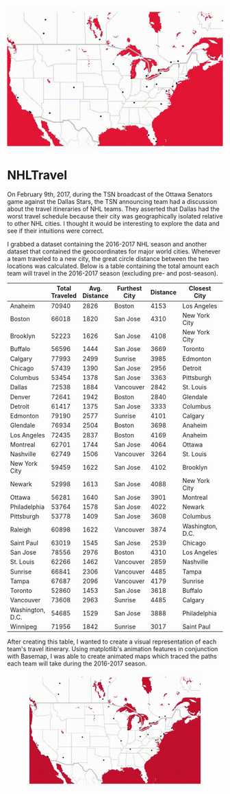 <p align="center"><img align="middle" src="https://github.com/BStaff1986/NHLTravel/blob/master/OTT.gif" alt="Ottawa Senators 2016-2017"></p>

# NHLTravel

On February 9th, 2017, during the TSN broadcast of the Ottawa Senators game against the Dallas Stars, the TSN announcing team had a discussion about the travel itineraries of NHL teams. They asserted that Dallas had the worst travel schedule because their city was geographically isolated relative to other NHL cities. I thought it would be interesting to explore the data and see if their intuitions were correct. 

I grabbed a dataset containing the 2016-2017 NHL season and another dataset that contained the geocoordinates for major world cities. Whenever a team traveled to a new city, the great circle distance between the two locations was calculated. Below is a table containing the total amount each team will travel in the 2016-2017 season (excluding pre- and post-season). 

|                  | Total Traveled | Avg. Distance | Furthest City | Distance | Closest City     | Distance |
|------------------|----------------|---------------|---------------|----------|------------------|----------|
| Anaheim          | 70940          | 2826          | Boston        | 4153     | Los Angeles      | 38       |
| Boston           | 66018          | 1820          | San Jose      | 4310     | New York City    | 305      |
| Brooklyn         | 52223          | 1626          | San Jose      | 4108     | New York City    | 8        |
| Buffalo          | 56596          | 1444          | San Jose      | 3669     | Toronto          | 100      |
| Calgary          | 77993          | 2499          | Sunrise       | 3985     | Edmonton         | 281      |
| Chicago          | 57439          | 1390          | San Jose      | 2956     | Detroit          | 383      |
| Columbus         | 53454          | 1378          | San Jose      | 3363     | Pittsburgh       | 260      |
| Dallas           | 72538          | 1884          | Vancouver     | 2842     | St. Louis        | 881      |
| Denver           | 72641          | 1942          | Boston        | 2840     | Glendale         | 941      |
| Detroit          | 61417          | 1375          | San Jose      | 3333     | Columbus         | 263      |
| Edmonton         | 79190          | 2577          | Sunrise       | 4101     | Calgary          | 281      |
| Glendale         | 76934          | 2504          | Boston        | 3698     | Anaheim          | 530      |
| Los Angeles      | 72435          | 2837          | Boston        | 4169     | Anaheim          | 38       |
| Montreal         | 62701          | 1744          | San Jose      | 4064     | Ottawa           | 164      |
| Nashville        | 62749          | 1506          | Vancouver     | 3264     | St. Louis        | 407      |
| New York City    | 59459          | 1622          | San Jose      | 4102     | Brooklyn         | 8        |
| Newark           | 52998          | 1613          | San Jose      | 4088     | New York City    | 14       |
| Ottawa           | 56281          | 1640          | San Jose      | 3901     | Montreal         | 164      |
| Philadelphia     | 53764          | 1578          | San Jose      | 4022     | Newark           | 121      |
| Pittsburgh       | 53778          | 1409          | San Jose      | 3608     | Columbus         | 260      |
| Raleigh          | 60898          | 1622          | Vancouver     | 3874     | Washington, D.C. | 375      |
| Saint Paul       | 63019          | 1545          | San Jose      | 2539     | Chicago          | 558      |
| San Jose         | 78556          | 2976          | Boston        | 4310     | Los Angeles      | 492      |
| St. Louis        | 62266          | 1462          | Vancouver     | 2859     | Nashville        | 407      |
| Sunrise          | 66841          | 2306          | Vancouver     | 4485     | Tampa            | 307      |
| Tampa            | 67687          | 2096          | Vancouver     | 4179     | Sunrise          | 307      |
| Toronto          | 52860          | 1453          | San Jose      | 3618     | Buffalo          | 100      |
| Vancouver        | 73608          | 2963          | Sunrise       | 4485     | Calgary          | 673      |
| Washington, D.C. | 54685          | 1529          | San Jose      | 3888     | Philadelphia     | 199      |
| Winnipeg         | 71956          | 1842          | Sunrise       | 3017     | Saint Paul       | 628      |

After creating this table, I wanted to create a visual representation of each team's travel itinerary. Using matplotlib's animation features in conjunction with Basemap, I was able to create animated maps which traced the paths each team will take during the 2016-2017 season. 

<p align="center"<img src="https://github.com/BStaff1986/NHLTravel/blob/master/TOR.gif" alt="Toronto Maple Leafs 2016-2017" width="400"><img src="https://github.com/BStaff1986/NHLTravel/blob/master/MTL.gif" alt="Montreal Canadiens 2016-2017" width="400"></p>

